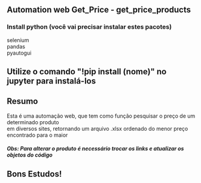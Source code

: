 ## Automation web Get_Price - get_price_products

### Install python (você vai precisar instalar estes pacotes)

selenium <br>
pandas <br>
pyautogui <br>

## Utilize o comando "!pip install (nome)" no jupyter para instalá-los

## Resumo <br>
Esta é uma automação web, que tem como função pesquisar o preço de um determinado produto <br>
em diversos sites, retornando um arquivo .xlsx ordenado do menor preço <br>
encontrado para o maior <br>

##### Obs: Para alterar o produto é necessário trocar os links e atualizar os objetos do código

## Bons Estudos!
